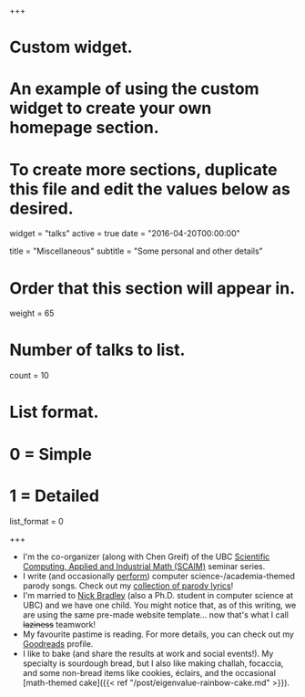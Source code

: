 +++
# Custom widget.
# An example of using the custom widget to create your own homepage section.
# To create more sections, duplicate this file and edit the values below as desired.
widget = "talks"
active = true
date = "2016-04-20T00:00:00"

title = "Miscellaneous"
subtitle = "Some personal and other details"

# Order that this section will appear in.
weight = 65

# Number of talks to list.
count = 10

# List format.
#   0 = Simple
#   1 = Detailed
list_format = 0

+++

- I'm the co-organizer (along with Chen Greif) of the UBC [Scientific Computing, Applied and Industrial Math (SCAIM)](https://sites.google.com/site/ubcscaim/home) seminar series.
- I write (and occasionally [perform](https://www.youtube.com/watch?v=PeGWyRmwPQg)) computer science-/academia-themed parody songs. Check out my [collection of parody lyrics](tags/songs/)!
- I'm married to [Nick Bradley](http://ncbradley.com) (also a Ph.D. student in computer science at UBC) and we have one child. You might notice that, as of this writing, we are using the same pre-made website template... now that's what I call ~~laziness~~ teamwork!
- My favourite pastime is reading. For more details, you can check out my [Goodreads](https://www.goodreads.com/user/show/20164091-susanne-bradley) profile.
- I like to bake (and share the results at work and social events!). My specialty is sourdough bread, but I also like making challah, focaccia, and some non-bread items like cookies, éclairs, and the occasional [math-themed cake]({{< ref "/post/eigenvalue-rainbow-cake.md" >}}).